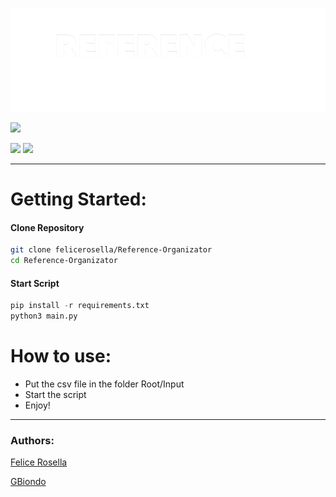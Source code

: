 ![Logo](assets/logo.png)

![](https://img.shields.io/github/license/felicerosella/Reference-Organizator?style=for-the-badge)

![](https://img.shields.io/github/issues/felicerosella/Reference-Organizator?style=plastic)
![](https://img.shields.io/github/stars/felicerosella/Reference-Organizator?style=plastic)

------------


# Getting Started:

#### Clone **Repository**

```bash
git clone felicerosella/Reference-Organizator
cd Reference-Organizator
```

#### Start Script

```python
pip install -r requirements.txt
python3 main.py
```

# How to use:
- Put the csv file in the folder Root/Input
- Start the script
- Enjoy!
  

------------
### Authors:
[Felice Rosella](https://github.com/felicerosella "Felice Rosella")

[GBiondo](https://github.com/GBiondo1310 "GBiondo")




